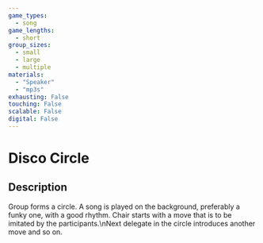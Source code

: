 ```yaml
---
game_types:
  - song
game_lengths:
  - short
group_sizes:
  - small
  - large
  - multiple
materials:
  - "Speaker"
  - "mp3s"
exhausting: False
touching: False
scalable: False
digital: False
---
```

# Disco Circle

## Description
Group forms a circle. A song is played on the background, preferably a funky one, with a good rhythm. Chair starts with a move that is to be imitated by the participants.\nNext delegate in the circle introduces another move and so on.
